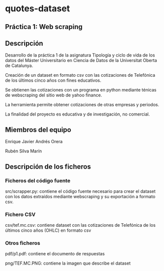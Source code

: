 # quotes-dataset

## Práctica 1: Web scraping



## Descripción
Desarrollo de la práctica 1 de la asignatura Tipología y ciclo de vida de los datos del Máster Universitario en Ciencia de Datos de la Universitat Oberta de Catalunya.

Creación de un dataset en formato csv con las cotizaciones de Telefónica de los últimos cinco años con fines educativos.

Se obtienen las cotizaciones con un programa en python mediante ténicas de webscraping del sitio web de yahoo finance.

La herramienta permite obtener cotizaciones de otras empresas y periodos.

La finalidad del proyecto es educativa y de investigación, no comercial.



## Miembros del equipo

Enrique Javier Andrés Orera

Rubén Silva Marín



## Descripción de los ficheros


### Ficheros del código fuente

src/scrapper.py: contiene el código fuente necesario para crear el dataset con los datos extraídos mediante webscraping y su exportación a formato csv.

### Fichero CSV

csv/tef.mc.csv: contiene dataset con las cotizaciones de Telefónica de los últimos cinco años (OHLC) en formato csv

### Otros ficheros

pdf/p1.pdf: contiene el documento de respuestas

png/TEF.MC.PNG: contiene la imagen que describe el dataset
